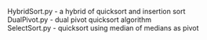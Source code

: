 HybridSort.py - a hybrid of quicksort and insertion sort  
DualPivot.py - dual pivot quicksort algorithm  
SelectSort.py - quicksort using median of medians as pivot
